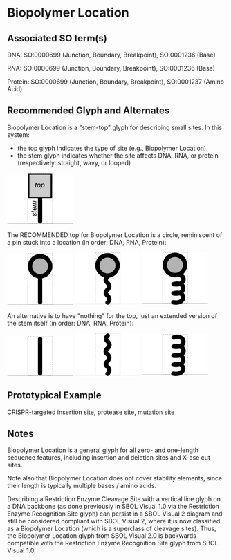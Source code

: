 # Biopolymer Location

## Associated SO term(s)
DNA: SO:0000699 (Junction, Boundary, Breakpoint), SO:0001236 (Base)

RNA: SO:0000699 (Junction, Boundary, Breakpoint), SO:0001236 (Base)

Protein: SO:0000699 (Junction, Boundary, Breakpoint), SO:0001237 (Amino Acid)

## Recommended Glyph and Alternates

Biopolymer Location is a "stem-top" glyph for describing small sites. In this system:

- the top glyph indicates the type of site (e.g., Biopolymer Location)
- the stem glyph indicates whether the site affects DNA, RNA, or protein (respectively: straight, wavy, or looped)

![glyph specification](stem-top-specification.png)

The RECOMMENDED top for Biopolymer Location is a circle, reminiscent of a pin stuck into a location (in order: DNA, RNA, Protein):

![glyph specification](location-dna-specification.png)
![glyph specification](location-rna-specification.png)
![glyph specification](location-protein-specification.png)

An alternative is to have "nothing" for the top, just an extended version of the stem itself (in order: DNA, RNA, Protein):

![glyph specification](location-dna-no-top-specification.png)
![glyph specification](location-rna-no-top-specification.png)
![glyph specification](location-protein-no-top-specification.png)

## Prototypical Example

CRISPR-targeted insertion site, protease site, mutation site

## Notes
Biopolymer Location is a general glyph for all zero- and one-length sequence features, including insertion and deletion sites and X-ase cut sites.

Note also that Biopolymer Location does not cover stability elements, since their length is typically multiple bases / amino acids.

Describing a Restriction Enzyme Cleavage Site with a vertical line glyph on a DNA backbone (as done previously in SBOL Visual 1.0 via the Restriction Enzyme Recognition Site glyph) can persist in a SBOL Visual 2 diagram and still be considered compliant with SBOL Visual 2, where it is now classified as a Biopolymer Location (which is a superclass of cleavage sites). Thus, the Biopolymer Location glyph from SBOL Visual 2.0 is backwards compatible with the Restriction Enzyme Recognition Site glyph from SBOL Visual 1.0.
